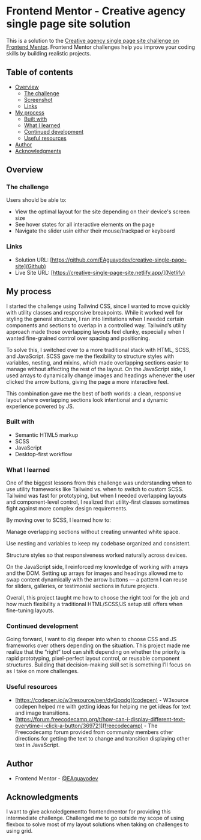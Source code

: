 # Frontend Mentor - Creative agency single page site solution

This is a solution to the [Creative agency single page site challenge on Frontend Mentor](https://www.frontendmentor.io/challenges/creative-agency-singlepage-site-Pq6V3I2RM). Frontend Mentor challenges help you improve your coding skills by building realistic projects. 

## Table of contents

- [Overview](#overview)
  - [The challenge](#the-challenge)
  - [Screenshot](#screenshot)
  - [Links](#links)
- [My process](#my-process)
  - [Built with](#built-with)
  - [What I learned](#what-i-learned)
  - [Continued development](#continued-development)
  - [Useful resources](#useful-resources)
- [Author](#author)
- [Acknowledgments](#acknowledgments)

## Overview

### The challenge

Users should be able to:

- View the optimal layout for the site depending on their device's screen size
- See hover states for all interactive elements on the page
- Navigate the slider usin either their mouse/trackpad or keyboard


### Links

- Solution URL: [https://github.com/EAguayodev/creative-single-page-site](Github)
- Live Site URL: [https://creative-single-page-site.netlify.app/](Netlify)

## My process
I started the challenge using Tailwind CSS, since I wanted to move quickly with utility classes and responsive breakpoints. While it worked well for styling the general structure, I ran into limitations when I needed certain components and sections to overlap in a controlled way. Tailwind’s utility approach made those overlapping layouts feel clunky, especially when I wanted fine-grained control over spacing and positioning.

To solve this, I switched over to a more traditional stack with HTML, SCSS, and JavaScript. SCSS gave me the flexibility to structure styles with variables, nesting, and mixins, which made overlapping sections easier to manage without affecting the rest of the layout. On the JavaScript side, I used arrays to dynamically change images and headings whenever the user clicked the arrow buttons, giving the page a more interactive feel.

This combination gave me the best of both worlds: a clean, responsive layout where overlapping sections look intentional and a dynamic experience powered by JS.

### Built with

- Semantic HTML5 markup
- SCSS
- JavaScript
- Desktop-first workflow

### What I learned
One of the biggest lessons from this challenge was understanding when to use utility frameworks like Tailwind vs. when to switch to custom SCSS. Tailwind was fast for prototyping, but when I needed overlapping layouts and component-level control, I realized that utility-first classes sometimes fight against more complex design requirements.

By moving over to SCSS, I learned how to:

Manage overlapping sections without creating unwanted white space.

Use nesting and variables to keep my codebase organized and consistent.

Structure styles so that responsiveness worked naturally across devices.

On the JavaScript side, I reinforced my knowledge of working with arrays and the DOM. Setting up arrays for images and headings allowed me to swap content dynamically with the arrow buttons — a pattern I can reuse for sliders, galleries, or testimonial sections in future projects.

Overall, this project taught me how to choose the right tool for the job and how much flexibility a traditional HTML/SCSS/JS setup still offers when fine-tuning layouts.


### Continued development

Going forward, I want to dig deeper into when to choose CSS and JS frameworks over others depending on the situation. This project made me realize that the “right” tool can shift depending on whether the priority is rapid prototyping, pixel-perfect layout control, or reusable component structures. Building that decision-making skill set is something I’ll focus on as I take on more challenges.


### Useful resources

- [https://codepen.io/w3resource/pen/dyQpqdg](codepen) - W3source codepen helped me with getting ideas for helping me get ideas for text and image transitions.
- [https://forum.freecodecamp.org/t/how-can-i-display-different-text-everytime-i-click-a-button/369721](freecodecamp) - The Freecodecamp forum provided from community members other directions for getting the text to change and transition displaying other text in JavaScript.


## Author

- Frontend Mentor - [@EAguayodev](https://www.frontendmentor.io/profile/EAguayodev)


## Acknowledgments

I want to give acknoledgementto frontendmentor for providing this intermediate challenge. Challenged me to go outside my scope of using flexbox to solve most of my layout solutions when taking on challenges to using grid.